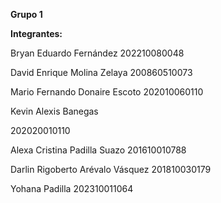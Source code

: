 **Grupo 1**

**Integrantes:**

Bryan Eduardo Fernández 202210080048

David Enrique Molina Zelaya 200860510073

Mario Fernando Donaire Escoto 202010060110

Kevin Alexis Banegas 

202020010110

Alexa Cristina Padilla Suazo 201610010788

Darlin Rigoberto Arévalo Vásquez 201810030179

Yohana Padilla 202310011064
